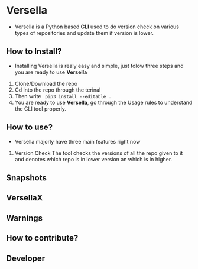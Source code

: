 # Versella
* Versella is a Python based **CLI** used to do version check on various types of repositories and update them if version is lower.

## How to Install?
* Installing Versella is realy easy and simple, just folow three steps and you are ready to use **Versella**
1. Clone/Download the repo
2. Cd into the repo through the terinal
3. Then write ``` pip3 install --editable .```
4. You are ready to use **Versella**, go through the Usage rules to understand the CLI tool properly.

## How to use?
* Versella majorly have three main features right now

1. Version Check
The tool checks the versions of all the repo given to it and denotes which repo is in lower version an which is in higher.


## Snapshots
## VersellaX
## Warnings
## How to contribute?
## Developer
